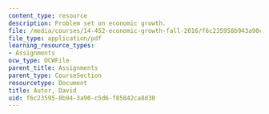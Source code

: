 ```yaml
---
content_type: resource
description: Problem set on economic growth.
file: /media/courses/14-452-economic-growth-fall-2016/f6c235958b943a90c5d6f85842ca8d30_MIT14_452F16_pset3.pdf
file_type: application/pdf
learning_resource_types:
- Assignments
ocw_type: OCWFile
parent_title: Assignments
parent_type: CourseSection
resourcetype: Document
title: Autor, David
uid: f6c23595-8b94-3a90-c5d6-f85842ca8d30
---
```

